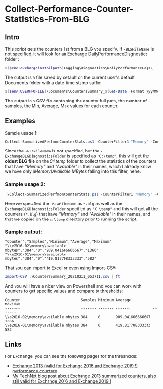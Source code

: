 # Collect-Performance-Counter-Statistics-From-BLG

## Intro
This script gets the counters list from a BLG you specify.
If ```-BLGFileName``` is not specified, it will look for an Exchange DailyPerformanceDiagnostics folder :

```powershell
$($env:exchangeinstallpath)Logging\Diagnostics\DailyPerformanceLogs\
```

The output is a file saved by detault on the current user's default Documents folder with a date-time stamp suffix:
```powershell
$($env:USERPROFILE)\Documents\CountersSummary_$(Get-Date -Format yyyMMdd_hhmmss).csv
```

The output is a CSV file containing the counter full path, the number of samples, the Min, Average, Max values for each counter.

## Examples
Sample usage 1:
```powershell
Collect-SummarizedPerfmonCounterStats.ps1 -CounterFilter1 "Memory" -CounterFilter2 "Available" -ExchangeBLGDiagnosticsFolder "c:\temp"
```
Since the ```-BLGFileName``` is not specified, but the ```-ExchangeBLGDiagnosticsFolder``` is specified as ```"C:\temp"```, this will get the **oldest BLG file** on the *C:\temp* folder to collect the statistics of the counters that have *"Memory"* and *"Available"* in their names, which I already know we have only *\Memory\Available MBytes* falling into this filter, hehe.

### Sample usage 2:
```powershell
.\Collect-SummarizedPerfmonCounterStats.ps1 -CounterFilter1 "Memory" -CounterFilter2 "Available" -ExchangeBLGDiagnosticsFolder "C:\temp" -BLGFileName *.blg
```
Here we specified the ```-BLGFileName``` as ```*.blg``` as well as the ```-ExchangeBLGDiagnosticsFolder``` specified as ```"C:\temp"``` and this will get all the counters (```*.blg```) that have *"Memory"* and *"Available"* in their names, and that we copied on the ```c:\temp``` directory prior to running the script.

### Sample output:
```output
"Counter","Samples","Minimum","Average","Maximum"
"\\e2016-02\memory\available mbytes","384","0","909.041666666667","1366"
"\\e2016-01\memory\available mbytes","384","0","419.817708333333","582"
```

That you can import to Excel or even using Import-CSV:
```powershell
Import-CSV .\CountersSummary_20210211_053711.csv | ft
```

And you will have a nicer view on Powershell and you can work with counters to get specific values and compare to thresholds:
```output
Counter                            Samples Minimum Average          Maximum
-------                            ------- ------- -------          -------
\\e2016-02\memory\available mbytes 384     0       909.041666666667 1366
\\e2016-01\memory\available mbytes 384     0       419.817708333333 582
```

## Links
For Exchange, you can see the following pages for the thresholds:
- [Exchange 2013 (valid for Exchange 2016 and Exchange 2019 !) performance counters](https://docs.microsoft.com/en-us/exchange/exchange-2013-performance-counters-exchange-2013-help)
- [My TechNet blog post about Exchange 2013 summarized counters, also still valid for Exchange 2016 and Exchange 2019 !](https://docs.microsoft.com/en-us/archive/blogs/samdrey/exchange-2013-performance-counters-and-their-thresholds)
